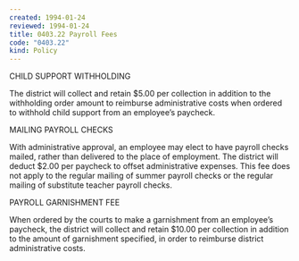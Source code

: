 ```yaml
---
created: 1994-01-24
reviewed: 1994-01-24
title: 0403.22 Payroll Fees
code: "0403.22"
kind: Policy
---
```


CHILD SUPPORT WITHHOLDING

The district will collect and retain $5.00 per collection in addition to the withholding order amount to reimburse administrative costs when ordered to withhold child support from an employee’s paycheck.

MAILING PAYROLL CHECKS

With administrative approval, an employee may elect to have payroll checks mailed, rather than delivered to the place of employment. The district will deduct $2.00 per paycheck to offset administrative expenses. This fee does not apply to the regular mailing of summer payroll checks or the regular mailing of substitute teacher payroll checks.

PAYROLL GARNISHMENT FEE

When ordered by the courts to make a garnishment from an employee’s paycheck, the district will collect and retain $10.00 per collection in addition to the amount of garnishment specified, in order to reimburse district administrative costs.
